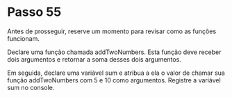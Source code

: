 # Passo 55

Antes de prosseguir, reserve um momento para revisar como as funções funcionam.

Declare uma função chamada addTwoNumbers. Esta função deve receber dois argumentos e retornar a soma desses dois argumentos.

Em seguida, declare uma variável sum e atribua a ela o valor de chamar sua função addTwoNumbers com 5 e 10 como argumentos. Registre a variável sum no console.